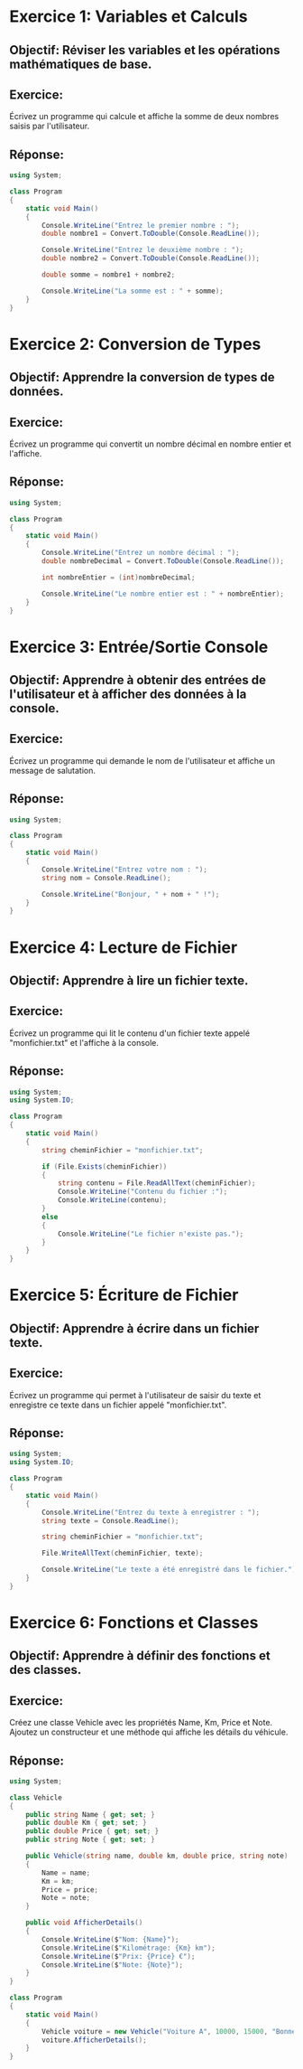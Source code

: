 # Exercice 1: Variables et Calculs

## Objectif: Réviser les variables et les opérations mathématiques de base.

## Exercice:
Écrivez un programme qui calcule et affiche la somme de deux nombres saisis par l'utilisateur.

## Réponse:
```C#
using System;

class Program
{
    static void Main()
    {
        Console.WriteLine("Entrez le premier nombre : ");
        double nombre1 = Convert.ToDouble(Console.ReadLine());

        Console.WriteLine("Entrez le deuxième nombre : ");
        double nombre2 = Convert.ToDouble(Console.ReadLine());

        double somme = nombre1 + nombre2;

        Console.WriteLine("La somme est : " + somme);
    }
}
```

# Exercice 2: Conversion de Types

## Objectif: Apprendre la conversion de types de données.

## Exercice:
Écrivez un programme qui convertit un nombre décimal en nombre entier et l'affiche.

## Réponse:
```C#
using System;

class Program
{
    static void Main()
    {
        Console.WriteLine("Entrez un nombre décimal : ");
        double nombreDecimal = Convert.ToDouble(Console.ReadLine());

        int nombreEntier = (int)nombreDecimal;

        Console.WriteLine("Le nombre entier est : " + nombreEntier);
    }
}
```

# Exercice 3: Entrée/Sortie Console

## Objectif: Apprendre à obtenir des entrées de l'utilisateur et à afficher des données à la console.

## Exercice:
Écrivez un programme qui demande le nom de l'utilisateur et affiche un message de salutation.

## Réponse:
```C#
using System;

class Program
{
    static void Main()
    {
        Console.WriteLine("Entrez votre nom : ");
        string nom = Console.ReadLine();

        Console.WriteLine("Bonjour, " + nom + " !");
    }
}
```

# Exercice 4: Lecture de Fichier

## Objectif: Apprendre à lire un fichier texte.

## Exercice:
Écrivez un programme qui lit le contenu d'un fichier texte appelé "monfichier.txt" et l'affiche à la console.

## Réponse:
```C#
using System;
using System.IO;

class Program
{
    static void Main()
    {
        string cheminFichier = "monfichier.txt";

        if (File.Exists(cheminFichier))
        {
            string contenu = File.ReadAllText(cheminFichier);
            Console.WriteLine("Contenu du fichier :");
            Console.WriteLine(contenu);
        }
        else
        {
            Console.WriteLine("Le fichier n'existe pas.");
        }
    }
}
```

# Exercice 5: Écriture de Fichier

## Objectif: Apprendre à écrire dans un fichier texte.

## Exercice:
Écrivez un programme qui permet à l'utilisateur de saisir du texte et enregistre ce texte dans un fichier appelé "monfichier.txt".

## Réponse:
```C#
using System;
using System.IO;

class Program
{
    static void Main()
    {
        Console.WriteLine("Entrez du texte à enregistrer : ");
        string texte = Console.ReadLine();

        string cheminFichier = "monfichier.txt";

        File.WriteAllText(cheminFichier, texte);

        Console.WriteLine("Le texte a été enregistré dans le fichier.");
    }
}
```

# Exercice 6: Fonctions et Classes

## Objectif: Apprendre à définir des fonctions et des classes.

## Exercice:
Créez une classe Vehicle avec les propriétés Name, Km, Price et Note. Ajoutez un constructeur et une méthode qui affiche les détails du véhicule.

## Réponse:
```C#
using System;

class Vehicle
{
    public string Name { get; set; }
    public double Km { get; set; }
    public double Price { get; set; }
    public string Note { get; set; }

    public Vehicle(string name, double km, double price, string note)
    {
        Name = name;
        Km = km;
        Price = price;
        Note = note;
    }

    public void AfficherDetails()
    {
        Console.WriteLine($"Nom: {Name}");
        Console.WriteLine($"Kilométrage: {Km} km");
        Console.WriteLine($"Prix: {Price} €");
        Console.WriteLine($"Note: {Note}");
    }
}

class Program
{
    static void Main()
    {
        Vehicle voiture = new Vehicle("Voiture A", 10000, 15000, "Bonne condition");
        voiture.AfficherDetails();
    }
}
```
